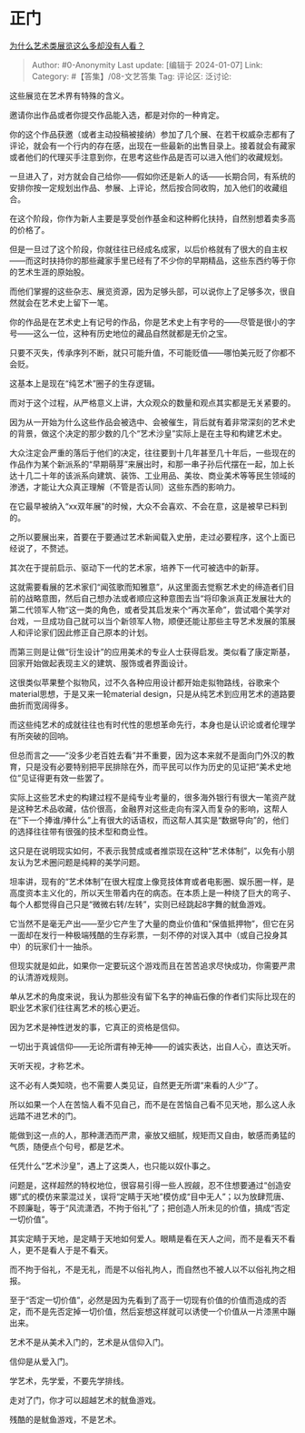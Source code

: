 # 正门
[为什么艺术类展览这么多却没有人看？](https://www.zhihu.com/question/31432692/answer/3352446591)

> Author: #0-Anonymity
> Last update: [编辑于 2024-01-07]
> Link:
> Category: #【答集】/08-文艺答集 
> Tag:
> 评论区:
> 泛讨论:  

这些展览在艺术界有特殊的含义。

邀请你出作品或者你提交作品能入选，都是对你的一种肯定。

你的这个作品获邀（或者主动投稿被接纳）参加了几个展、在若干权威杂志都有了评论，就会有一个行内的存在感，出现在一些最新的出售目录上。接着就会有藏家或者他们的代理买手注意到你，在思考这些作品是否可以进入他们的收藏规划。

一旦进入了，对方就会自己给你——假如你还是新人的话——长期合同，有系统的安排你按一定规划出作品、参展、上评论，然后按合同收购，加入他们的收藏组合。

在这个阶段，你作为新人主要是享受创作基金和这种孵化扶持，自然别想着卖多高的价格了。

但是一旦过了这个阶段，你就往往已经成名成家，以后价格就有了很大的自主权——而这时扶持你的那些藏家手里已经有了不少你的早期精品，这些东西约等于你的艺术生涯的原始股。

而他们掌握的这些杂志、展览资源，因为足够头部，可以说你上了足够多次，很自然就会在艺术史上留下一笔。

你的作品是在艺术史上有记号的作品，你是艺术史上有字号的——尽管是很小的字号——这么一位，这种有历史地位的藏品自然就都是无价之宝。

只要不灭失，传承序列不断，就只可能升值，不可能贬值——哪怕美元贬了你都不会贬。

这基本上是现在“纯艺术”圈子的生存逻辑。

而对于这个过程，从严格意义上讲，大众观众的数量和观点其实都是无关紧要的。

因为从一开始为什么这些作品会被选中、会被催生，背后就有着非常深刻的艺术史的背景，做这个决定的那少数的几个“艺术沙皇”实际上是在主导和构建艺术史。

大众注定会严重的落后于他们的决定，往往要到十几年甚至几十年后，一些现在的作品作为某个新派系的“早期萌芽”来展出时，和那一串子孙后代摆在一起，加上长达十几二十年的该派系向建筑、装饰、工业用品、美妆、商业美术等等民生领域的渗透，才能让大众真正理解（不管是否认同）这些东西的影响力。

在它最早被纳入“xx双年展”的时候，大众不会喜欢、不会在意，这是被早已料到的。

之所以要展出来，首要在于要通过艺术新闻载入史册，走过必要程序，这个上面已经说了，不赘述。

其次在于提前启示、驱动下一代的艺术家，培养下一代可被选中的新芽。

这就需要看展的艺术家们“闻弦歌而知雅意”，从这里面去觉察艺术史的缔造者们目前的战略意图，然后自己想办法或者顺应这种意图去当“将印象派真正发展壮大的第二代领军人物“这一类的角色，或者受其启发来个“再次革命”，尝试唱个美学对台戏，一旦成功自己就可以当个新领军人物，顺便还能让那些主导艺术发展的策展人和评论家们因此修正自己原本的计划。

而第三则是让做“衍生设计”的应用美术的专业人士获得启发。类似看了康定斯基，回家开始做起表现主义的建筑、服饰或者界面设计。

这很类似苹果整个拟物风，过不久各种应用设计都开始走拟物路线，谷歌来个material思想，于是又来一轮material design，只是从纯艺术到应用艺术的道路要曲折而宽阔得多。

而这些纯艺术的成就往往也有时代性的思想革命先行，本身也是认识论或者伦理学有所突破的回响。

但总而言之——“没多少老百姓去看”并不重要，因为这本来就不是面向门外汉的教育，只是没有必要特别把平民排除在外，而平民可以作为历史的见证把“美术史地位”见证得更有效一些罢了。

实际上这些艺术史的构建过程不是纯专业考量的，很多海外银行有很大一笔资产就是这种艺术品收藏，估价很高，金融界对这些走向有深入而复杂的影响，这帮人在“下一个捧谁/捧什么”上有很大的话语权，而这帮人其实是“数据导向”的，他们的选择往往带有很强的技术型和商业性。

这只是在说明现实如何，不表示我赞成或者推崇现在这种“艺术体制”，以免有小朋友认为艺术圈问题是纯粹的美学问题。

坦率讲，现有的“艺术体制”在很大程度上像竞技体育或者电影圈、娱乐圈一样，是高度资本主义化的，所以天生带着内在的病态。在本质上是一种绕了巨大的弯子、每个人都觉得自己只是“微微右转/左转”，实则已经跳起8字舞的鱿鱼游戏。

它当然不是毫无产出——至少它产生了大量的商业价值和“保值抵押物”，但它在另一面却在发行一种极端残酷的生存彩票，一刻不停的对误入其中（或自己投身其中）的玩家们十一抽杀。

但现实就是如此，如果你一定要玩这个游戏而且在苦苦追求尽快成功，你需要严肃的认清游戏规则。

单从艺术的角度来说，我认为那些没有留下名字的神庙石像的作者们实际比现在的职业艺术家们往往离艺术的核心更近。

因为艺术是神性迸发的事，它真正的资格是信仰。

一切出于真诚信仰——无论所谓有神无神——的诚实表达，出自人心，直达天听。

天听天视，才称艺术。

这不必有人类知晓，也不需要人类见证，自然更无所谓“来看的人少”了。

所以如果一个人在苦恼人看不见自己，而不是在苦恼自己看不见天地，那么这人永远踏不进艺术的门。

能做到这一点的人，那种潇洒而严肃，豪放又细腻，规矩而又自由，敏感而勇猛的气质，随便点个句号，都是艺术。

任凭什么“艺术沙皇”，遇上了这类人，也只能以奴仆事之。

问题是，这样超然的特权地位，很容易引得一些人觊觎，忍不住想要通过“创造安娜”式的模仿来蒙混过关，误将“定睛于天地”模仿成“目中无人”；以为放肆荒唐、不顾廉耻，等于“风流潇洒，不拘于俗礼”了；把创造人所未见的价值，搞成“否定一切价值”。

其实定睛于天地，是定睛于天地如何爱人。眼睛是看在天人之间，而不是看天不看人，更不是看人于是不看天。

而不拘于俗礼，不是无礼，而是不以俗礼拘人，而自然也不被人以不以俗礼拘之相报。

至于“否定一切价值”，必然是因为先看到了高于一切现有价值的价值而造成的否定，而不是先否定掉一切价值，然后妄想这样就可以诱使一个价值从一片漆黑中蹦出来。

艺术不是从美术入门的，艺术是从信仰入门。

信仰是从爱入门。

学艺术，先学爱，不要先学排线。

走对了门，你才可以超越艺术的鱿鱼游戏。

残酷的是鱿鱼游戏，不是艺术。

